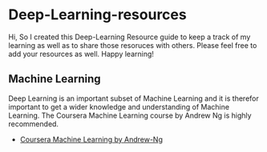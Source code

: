 # Deep-Learning-resources
Hi,
So I created this Deep-Learning Resource guide to keep a track of my learning as well as to share those resoruces with others.
Please feel free to add your resources as well.
Happy learning!

## Machine Learning
Deep Learning is an important subset of Machine Learning and it is therefor important to get a wider knowledge and understanding of Machine Learning. The Coursera Machine Learning course by Andrew Ng is highly recommended.

- [Coursera Machine Learning by Andrew-Ng](https://www.coursera.org/learn/machine-learning)
